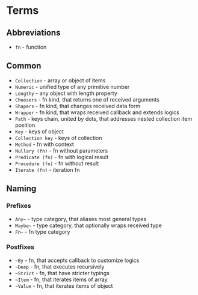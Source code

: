 # Terms

## Abbreviations
- `fn` - function

## Common
- `Collection` - array or object of items
- `Numeric` - unified type of any primitive number
- `Lengthy` - any object with length property
- `Choosers` - fn kind, that returns one of received arguments
- `Shapers` - fn kind, that changes received data form
- `Wrapper` - fn kind, that wraps received callback and extends logics
- `Path` - keys chain, united by dots, that addresses nested collection item position
- `Key` - keys of object
- `Collection key` - keys of collection
- `Method` - fn with context
- `Nullary (fn)` - fn without parameters
- `Predicate (fn)` - fn with logical result
- `Procedure (fn)` - fn without result
- `Iterate (fn)` - iteration fn
<!-- - `Brand` - asd -->

## Naming
### Prefixes
- `Any~` - type category, that aliases most general types
- `Maybe~` - type category, that optionally wraps received type
- `Fn~` - fn type category

### Postfixes
- `~By` - fn, that accepts callback to customize logics
- `~Deep` - fn, that executes recursively
- `~Strict` - fn, that have stricter typings
- `~Item` - fn, that iterates items of array
- `~Value` - fn, that iterates items of object
